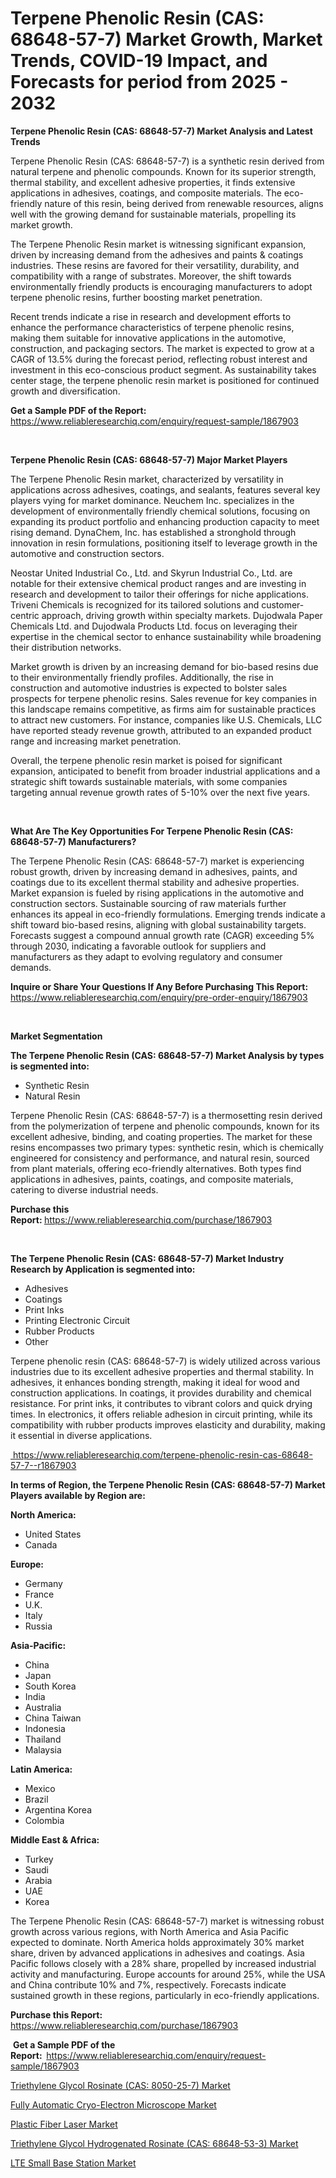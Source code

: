 <p><h1>Terpene Phenolic Resin (CAS: 68648-57-7) Market Growth, Market Trends, COVID-19 Impact, and Forecasts for period from 2025 - 2032</h1></p><p><strong>Terpene Phenolic Resin (CAS: 68648-57-7) Market Analysis and Latest Trends</strong></p>
<p><p>Terpene Phenolic Resin (CAS: 68648-57-7) is a synthetic resin derived from natural terpene and phenolic compounds. Known for its superior strength, thermal stability, and excellent adhesive properties, it finds extensive applications in adhesives, coatings, and composite materials. The eco-friendly nature of this resin, being derived from renewable resources, aligns well with the growing demand for sustainable materials, propelling its market growth.</p><p>The Terpene Phenolic Resin market is witnessing significant expansion, driven by increasing demand from the adhesives and paints & coatings industries. These resins are favored for their versatility, durability, and compatibility with a range of substrates. Moreover, the shift towards environmentally friendly products is encouraging manufacturers to adopt terpene phenolic resins, further boosting market penetration.</p><p>Recent trends indicate a rise in research and development efforts to enhance the performance characteristics of terpene phenolic resins, making them suitable for innovative applications in the automotive, construction, and packaging sectors. The market is expected to grow at a CAGR of 13.5% during the forecast period, reflecting robust interest and investment in this eco-conscious product segment. As sustainability takes center stage, the terpene phenolic resin market is positioned for continued growth and diversification.</p></p>
<p><strong>Get a Sample PDF of the Report:&nbsp;</strong> <a href="https://www.reliableresearchiq.com/enquiry/request-sample/1867903?utm_campaign=1159&utm_medium=2&utm_source=Github&utm_content=ia&utm_term=10012025&utm_id=terpene-phenolic-resin-cas-68648-57-7">https://www.reliableresearchiq.com/enquiry/request-sample/1867903</a></p>
<p>&nbsp;</p>
<p><strong>Terpene Phenolic Resin (CAS: 68648-57-7) Major Market Players</strong></p>
<p><p>The Terpene Phenolic Resin market, characterized by versatility in applications across adhesives, coatings, and sealants, features several key players vying for market dominance. Neuchem Inc. specializes in the development of environmentally friendly chemical solutions, focusing on expanding its product portfolio and enhancing production capacity to meet rising demand. DynaChem, Inc. has established a stronghold through innovation in resin formulations, positioning itself to leverage growth in the automotive and construction sectors.</p><p>Neostar United Industrial Co., Ltd. and Skyrun Industrial Co., Ltd. are notable for their extensive chemical product ranges and are investing in research and development to tailor their offerings for niche applications. Triveni Chemicals is recognized for its tailored solutions and customer-centric approach, driving growth within specialty markets. Dujodwala Paper Chemicals Ltd. and Dujodwala Products Ltd. focus on leveraging their expertise in the chemical sector to enhance sustainability while broadening their distribution networks.</p><p>Market growth is driven by an increasing demand for bio-based resins due to their environmentally friendly profiles. Additionally, the rise in construction and automotive industries is expected to bolster sales prospects for terpene phenolic resins. Sales revenue for key companies in this landscape remains competitive, as firms aim for sustainable practices to attract new customers. For instance, companies like U.S. Chemicals, LLC have reported steady revenue growth, attributed to an expanded product range and increasing market penetration.</p><p>Overall, the terpene phenolic resin market is poised for significant expansion, anticipated to benefit from broader industrial applications and a strategic shift towards sustainable materials, with some companies targeting annual revenue growth rates of 5-10% over the next five years.</p></p>
<p>&nbsp;</p>
<p><strong>What Are The Key Opportunities For Terpene Phenolic Resin (CAS: 68648-57-7) Manufacturers?</strong></p>
<p><p>The Terpene Phenolic Resin (CAS: 68648-57-7) market is experiencing robust growth, driven by increasing demand in adhesives, paints, and coatings due to its excellent thermal stability and adhesive properties. Market expansion is fueled by rising applications in the automotive and construction sectors. Sustainable sourcing of raw materials further enhances its appeal in eco-friendly formulations. Emerging trends indicate a shift toward bio-based resins, aligning with global sustainability targets. Forecasts suggest a compound annual growth rate (CAGR) exceeding 5% through 2030, indicating a favorable outlook for suppliers and manufacturers as they adapt to evolving regulatory and consumer demands.</p></p>
<p><strong>Inquire or Share Your Questions If Any Before Purchasing This Report:</strong> <a href="https://www.reliableresearchiq.com/enquiry/pre-order-enquiry/1867903?utm_campaign=1159&utm_medium=2&utm_source=Github&utm_content=ia&utm_term=10012025&utm_id=terpene-phenolic-resin-cas-68648-57-7">https://www.reliableresearchiq.com/enquiry/pre-order-enquiry/1867903</a></p>
<p>&nbsp;</p>
<p><strong>Market Segmentation</strong></p>
<p><strong>The Terpene Phenolic Resin (CAS: 68648-57-7) Market Analysis by types is segmented into:</strong></p>
<p><ul><li>Synthetic Resin</li><li>Natural Resin</li></ul></p>
<p><p>Terpene Phenolic Resin (CAS: 68648-57-7) is a thermosetting resin derived from the polymerization of terpene and phenolic compounds, known for its excellent adhesive, binding, and coating properties. The market for these resins encompasses two primary types: synthetic resin, which is chemically engineered for consistency and performance, and natural resin, sourced from plant materials, offering eco-friendly alternatives. Both types find applications in adhesives, paints, coatings, and composite materials, catering to diverse industrial needs.</p></p>
<p><strong>Purchase this Report:&nbsp;</strong><a href="https://www.reliableresearchiq.com/purchase/1867903?utm_campaign=1159&utm_medium=2&utm_source=Github&utm_content=ia&utm_term=10012025&utm_id=terpene-phenolic-resin-cas-68648-57-7">https://www.reliableresearchiq.com/purchase/1867903</a></p>
<p>&nbsp;</p>
<p><strong>The Terpene Phenolic Resin (CAS: 68648-57-7) Market Industry Research by Application is segmented into:</strong></p>
<p><ul><li>Adhesives</li><li>Coatings</li><li>Print Inks</li><li>Printing Electronic Circuit</li><li>Rubber Products</li><li>Other</li></ul></p>
<p><p>Terpene phenolic resin (CAS: 68648-57-7) is widely utilized across various industries due to its excellent adhesive properties and thermal stability. In adhesives, it enhances bonding strength, making it ideal for wood and construction applications. In coatings, it provides durability and chemical resistance. For print inks, it contributes to vibrant colors and quick drying times. In electronics, it offers reliable adhesion in circuit printing, while its compatibility with rubber products improves elasticity and durability, making it essential in diverse applications.</p></p>
<p><a href="https://www.reliableresearchiq.com/terpene-phenolic-resin-cas-68648-57-7--r1867903?utm_campaign=1159&utm_medium=2&utm_source=Github&utm_content=ia&utm_term=10012025&utm_id=terpene-phenolic-resin-cas-68648-57-7">&nbsp;https://www.reliableresearchiq.com/terpene-phenolic-resin-cas-68648-57-7--r1867903</a></p>
<p><strong>In terms of Region, the Terpene Phenolic Resin (CAS: 68648-57-7) Market Players available by Region are:</strong></p>
<p>
    <p> <strong> North America: </strong>
        <ul>
            <li>United States</li>
            <li>Canada</li>
        </ul>
        </p> 
    <p> <strong> Europe: </strong>
        <ul>
            <li>Germany</li>
            <li>France</li>
            <li>U.K.</li>
            <li>Italy</li>
            <li>Russia</li>
        </ul>
        </p> 
    <p> <strong> Asia-Pacific: </strong>
        <ul>
            <li>China</li>
            <li>Japan</li>
            <li>South Korea</li>
            <li>India</li>
            <li>Australia</li>
            <li>China Taiwan</li>
            <li>Indonesia</li>
            <li>Thailand</li>
            <li>Malaysia</li>
        </ul>
        </p> 
    <p> <strong> Latin America: </strong>
        <ul>
            <li>Mexico</li>
            <li>Brazil</li>
            <li>Argentina Korea</li>
            <li>Colombia</li>
        </ul>
        </p> 
    <p> <strong> Middle East & Africa: </strong>
        <ul>
            <li>Turkey</li>
            <li>Saudi</li>
            <li>Arabia</li>
            <li>UAE</li>
            <li>Korea</li>
        </ul>
    </p>
    </p>
<p><p>The Terpene Phenolic Resin (CAS: 68648-57-7) market is witnessing robust growth across various regions, with North America and Asia Pacific expected to dominate. North America holds approximately 30% market share, driven by advanced applications in adhesives and coatings. Asia Pacific follows closely with a 28% share, propelled by increased industrial activity and manufacturing. Europe accounts for around 25%, while the USA and China contribute 10% and 7%, respectively. Forecasts indicate sustained growth in these regions, particularly in eco-friendly applications.</p></p>
<p><strong>Purchase this Report: </strong><a href="https://www.reliableresearchiq.com/purchase/1867903?utm_campaign=1159&utm_medium=2&utm_source=Github&utm_content=ia&utm_term=10012025&utm_id=terpene-phenolic-resin-cas-68648-57-7">https://www.reliableresearchiq.com/purchase/1867903</a></p>
<p>&nbsp;<strong>Get a Sample PDF of the Report:&nbsp;&nbsp;</strong><a href="https://www.reliableresearchiq.com/enquiry/request-sample/1867903?utm_campaign=1159&utm_medium=2&utm_source=Github&utm_content=ia&utm_term=10012025&utm_id=terpene-phenolic-resin-cas-68648-57-7">https://www.reliableresearchiq.com/enquiry/request-sample/1867903</a></p>
<p><strong></strong></p>
<p><p><a href="https://github.com/yankimber90yankim/Market-Research-Report-List-1/blob/main/triethylene-glycol-rosinate-cas-8050-25-7-market.md?utm_campaign=1159&utm_medium=2&utm_source=Github&utm_content=ia&utm_term=10012025&utm_id=terpene-phenolic-resin-cas-68648-57-7">Triethylene Glycol Rosinate (CAS: 8050-25-7) Market</a></p><p><a href="https://www.linkedin.com/pulse/137-cagr-fully-automatic-cryo-electron-microscope-market-2025-2032-nftxf?utm_campaign=1159&utm_medium=2&utm_source=Github&utm_content=ia&utm_term=10012025&utm_id=terpene-phenolic-resin-cas-68648-57-7">Fully Automatic Cryo-Electron Microscope Market</a></p><p><a href="https://www.linkedin.com/pulse/current-future-growth-potential-plastic-fiber-laser-market-anticipated-knkcf?utm_campaign=1159&utm_medium=2&utm_source=Github&utm_content=ia&utm_term=10012025&utm_id=terpene-phenolic-resin-cas-68648-57-7">Plastic Fiber Laser Market</a></p><p><a href="https://github.com/lisaeichler20775/Market-Research-Report-List-1/blob/main/triethylene-glycol-hydrogenated-rosinate-cas-68648-53-3-market.md?utm_campaign=1159&utm_medium=2&utm_source=Github&utm_content=ia&utm_term=10012025&utm_id=terpene-phenolic-resin-cas-68648-57-7">Triethylene Glycol Hydrogenated Rosinate (CAS: 68648-53-3) Market</a></p><p><a href="https://www.linkedin.com/pulse/evolution-lte-small-base-station-market-key-shifts-from-2025-twmef?utm_campaign=1159&utm_medium=2&utm_source=Github&utm_content=ia&utm_term=10012025&utm_id=terpene-phenolic-resin-cas-68648-57-7">LTE Small Base Station Market</a></p></p>